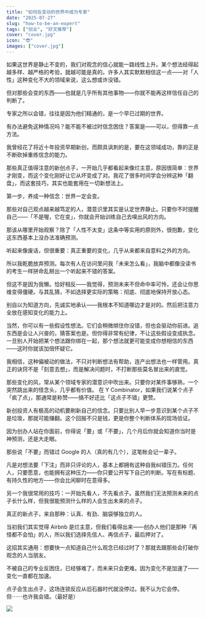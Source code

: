 ```yaml
---
title: "如何在变动的世界中成为专家"
date: "2025-07-27"
slug: "how-to-be-an-expert"
tags: ["创业", "好文推荐"]
cover: "cover.jpg"
icon: "😎"
images: ["cover.jpg"]
---
```

如果这世界是静止不变的，我们对观念的信心就能一路线性上升。某个想法经得起越多样、越严格的考验，就越可能是真的。许多人其实默默相信这一点——对「人性」这种变化不大的领域来说，这么想或许没错。



但对那些会变的东西——也就是几乎所有其他事物——你就不能再这样信任自己的判断了。



专家之所以会错，往往是因为他们精通的，是一个早已过期的世界。



有办法避免这种情况吗？能不能不被过时信念困住？答案是——可以，但得靠一点方法。



我曾经花了将近十年投资早期新创，而颇具讽刺的是，要在这领域成功，靠的正是不断砍掉重练信念的能力。



那些真正值得注意的新创点子，一开始几乎都看起来像烂主意，原因很简单：世界才刚变，而这个变化刚好让它从坏变成了对。我花了很多时间学会分辨这种「翻盘」，而这套技巧，其实也能套用在一切新想法上。



第一步，养成一种信念：世界一定会变。



那些对自己观点越来越笃定的人，潜意识里其实是认定世界静止。只要你不时提醒自己——「不是喔，它在变」，你就会开始训练自己去嗅出风的方向。



那该从哪里开始观察？除了「人性不太变」这条中等实用的原则外，很抱歉，变化这东西基本上没办法准确预测。



听起来像废话，但很重要：真正重要的变化，几乎从来都来自意料之外的方向。



所以我乾脆放弃预测。每次有人在访问里问我「未来怎么看」，我脑中都像没读书的考生一样拼命乱掰出一个听起来不错的答案。



但这不是因为我懒。恰好相反——我觉得，预测未来不但命中率可怜，还会让你思维变得僵硬。与其乱猜，不如选择更实际的策略：彻底、彻底地保持开放心态。



别自以为知道方向，先诚实地承认——我根本不知道哪边才是对的。然后把注意力全放在感知变化的能力上。



当然，你可以有一些假设性想法。它们会稍微绑住你没错，但也会驱动你前进。追东西是会让人兴奋的，猜答案也是。但你得非常有纪律，不让这些假设变成执念。
一旦别人开始把某个想法跟你绑在一起，那个想法就更可能变成你想相信的东西——这时你就该加倍怀疑它。



我相信，这种偏被动的做法，不只对判断想法有帮助，连产出想法也一样管用。真正的诀窍不是「刻意去想」，而是解决问题时，不打断那些莫名冒出来的直觉。



那些变化的风，常从某个领域专家的潜意识中吹出来。只要你对某件事够熟，一个突然跳出来的怪念头，几乎都有价值。
在 Y Combinator，如果我们说某个点子「疯了点」，那通常是称赞——搞不好还比「这点子不错」更赞。



新创投资人有极高的动机要刷新自己的信念。只要比别人早一步意识到某个点子不是垃圾，那就可能赚翻。这个回报不只是钱，更是你整个判断体系的现场验证。



因为创办人站在你面前，你得说「要」或「不要」，几个月后你就会知道你当时是神预测，还是大走眼。



那些说「不要」而错过 Google 的人（真的有几个），这笔帐会记一辈子。



凡是对想法要「下注」而非只评论的人，基本上都拥有这种自我纠错压力。任何人，只要愿意，也能拥有这种压力——你只要公开写下自己的判断。写在有标题、有持久性的地方——你会比闲聊时在意得多。



另一个我很常用的技巧：一开始先看人，不先看点子。虽然我们无法预测未来的点子长什么样，但我很能预测什么样的人会生出未来的点子。



真正的新点子，来自那种：认真、有劲、脑袋够独立的人。



当初我们其实觉得 Airbnb 是烂主意，但我们看得出来——创办人他们是那种「再怪都不会怕」的人，所以我们选择先信人、再信点子，最后押对了。



这招其实通用：想要快一点知道自己什么观念已经过时了？那就去跟那些会打破你观念的人当朋友。



不被自己的专业反困住，已经够难了，而未来只会更难。因为变化不是加速了——变化一直都在加速。



点子会生出点子，这场连锁反应从旧石器时代就没停过。我不认为它会停。
但⋯⋯也许我会错。（最好是）




![](https://prod-files-secure.s3.us-west-2.amazonaws.com/112d0858-5090-4d34-a606-b75eb8d65fd2/46476355-9cf3-4e99-9b7a-3531bc426380/1000202064.png?X-Amz-Algorithm=AWS4-HMAC-SHA256&X-Amz-Content-Sha256=UNSIGNED-PAYLOAD&X-Amz-Credential=ASIAZI2LB466WPHMAI6G%2F20250911%2Fus-west-2%2Fs3%2Faws4_request&X-Amz-Date=20250911T153024Z&X-Amz-Expires=3600&X-Amz-Security-Token=IQoJb3JpZ2luX2VjEKD%2F%2F%2F%2F%2F%2F%2F%2F%2F%2FwEaCXVzLXdlc3QtMiJGMEQCIEXGUYNYRfVnVpoZhdRLBU6VcVN4eAEA8NXsc7ER%2FYr8AiBtn54criIDsDtMtcPhsYi4TwW9lfyQh5C6y0Ks7JP%2BCir%2FAwgYEAAaDDYzNzQyMzE4MzgwNSIMLCH1ww%2Flf40N7R6DKtwDQLpj6YM8vv9b71PbIUp94gHJqEu%2BdPaSrDdtdfsMMnEK4NAnLNYy0ZeAfXWiXbBiF8L3mbFteNsph%2BURrWURHm7dxcTUM7sbSxkuwJ%2Bu4auRa%2BvK1qqQye2toN0wKU0pQV4o52B43nTvBOrTU%2BS%2BIOYWhXQ%2Fj8Bs9K%2B6eLWUYdp3wd41L7rE8%2F5%2FDMPgL7oMd%2FqH6sFApgdaRHNICC3f1Rm6oSXoYmnei%2BqXzj4iU%2FrOtZrUkU%2BUqdaTfVR8f0hZIwRGyHSDpVVgUmRAHo%2FtQRzyzPahEChA%2FOuPr1XMRlCol5%2Fg7YzGJ2k3tYDkYKi2DUvc5UgNI7VDTYsOf0%2F7bbNjUwI4GlUXDjKelE0RCRDaQgla8RcWigvnLFoM%2FtH85KBN2vKLMXLw5do2LXLDTCldmFiU4jUil%2FKN2RcpyuiIDfUKYQhHplVrdjlDdC1WzP1GeWyf2lkGprs0Y6OLgeKZOEej5Tq%2F4VF%2Fe5MWJ9LZpKyKLTccyJXwK6vzsf9q3zSAr%2BOLfzqA6ZudscyhxFtW4ESUEYXlR%2F34eUMTbBff6LEWmy4lQ3slJvr1SRpCXcyJwhR2Jc66V9BylXXdjYnOq9TSulob2%2FOctZgVAkbkGoIQ1XTE5r%2BkJo0w%2BdKLxgY6pgFDY9x0M5EkTSBCM5czV%2BbMEJ19QLXEghcbzd3FtXCw5PkyLCr%2FKvUf3jncvUBbVki3olUU6G1f3s5I3icKQYxlegbmdn%2F7%2FAgoNCqd9qCsNYE8eczIEyTn1IoU5NVT7wJc%2BBfzf4sX0xDeRbn5vt5f0th8ClbNktxzPkxmYAfguD9dmfy8Ng2f5ylyfkognvCeTv2DLkqov8XZFc1xrsFOs%2FoizbFo&X-Amz-Signature=6b3de5c7e01f708e7eb92c906876131a89de8884dcb62944fb03f597c2862d54&X-Amz-SignedHeaders=host&x-amz-checksum-mode=ENABLED&x-id=GetObject)

